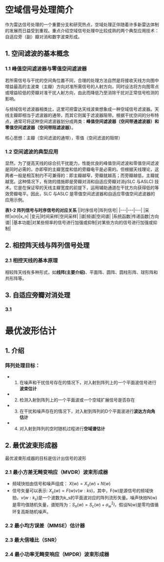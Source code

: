# 空域信号处理简介

作为雷达信号处理的一个重要分支和研究热点，空域处理正伴随着许多新雷达体制的发展而日益受到重视。重点介绍空域信号处理中比较成熟的两个典型应用技术：自适应旁（副）瓣对消和数字波束形成。

## 1. 空间滤波的基本概念

### 1.1 峰值空间滤波器与零值空间滤波器

若所需信号与干扰的空间角位置不同，合理的处理方法自然是将接收天线方向图中增益最高的主波束（主瓣）方向对准所需信号的人射方向，同时设法将方向图零点或增益较低的旁瓣对准干扰人射方向，由此而降低乃至消除干扰对正常信号检测的影响。

与频域信号滤波器相类比，这里可把雷达天线波束想象成一种空域信号滤波器。天线主瓣即相当于滤波器的通带，而其它则属于滤波器阻带。根据干扰空间的分布特点，通常可将这种空间滤波器划分成两类：**峰值空间滤波器（空间带通滤波器）**和**零值空间滤波器（空间带阻滤波器）**。

核心思想：主瓣（空间滤波的通带），零值（空间滤波的阻带）

### 1.2 空间滤波的典型应用
显然，为了提高天线的综合抗干扰能力，性能优良的峰值空间滤波和零值空间滤波是同时必需的，亦即窄的主瓣宽度和低的旁瓣电平是必需的。但根据天线理论，这两者一般是相互制约不可兼得的：即主瓣越窄，旁瓣就越高；而旁瓣越低，主瓣就越宽。这种情况下，有效的措施即是旁瓣对消和自适应旁瓣对消ÿSLC 与ASLC) 技术。它是在保证窄的天线主瓣宽度的前提下，运用辅助通道在干扰方向获得低的等效旁瓣电平。因此，SLC 与ASLC 是零值空间滤波器和自适应零值空间滤波器的应用示例。

**表1-2 阵列信号与时序信号的对应关系**
||时序信号|阵列信号|
|---|---|---|
|采样|x(n)|x_n|
|变元|时间采样|空间采样|
|谱|频谱|空间谱|
|系统函数|传递函数|方向谱|
|基本功能|对某些频率的信号进行加强或抑制|对某些方向的信号进行加强或抑制|

## 2. 相控阵天线与阵列信号处理

### 2.1 相控天线的基本原理
相较阵天线有多种形式，如**线阵(主要介绍)**、平面阵、圆阵、圆柱形阵、球形阵和共形阵等。


## 3. 自适应旁瓣对消处理
### 3.1 




# 最优波形估计
## 1. 介绍
### 阵列处理目标：
- 1. 在噪声和干扰信号存在的情况下，对入射到阵列上的一个平面波信号进行**波束估计**
- 2. 检测入射到阵列上的一个平面波或一个空域扩展信号是否存在
- 3. 在干扰和噪声存在的情况下，对入射到阵列的D个平面波进行**波达方向角估计**
- 4. 对入射到阵列的空时随机过程进行**空域谱估计**

## 2. 最优波束形成器
最优波束形成器的目标是估计出信号的波形
### 2.1 最小方差无畸变响应（MVDR）波束形成器
- 频域快拍由信号和噪声组成： $X(w) = X_s(w) + N(w)$
- 信号矢量可以表示: $X_s(w) = F(w)v(w: ks)$，其中，F(w)是源信号的频域快拍，$v(w: k_s)$是一个波数为k_s的平面波对应的阵列流形矢量。噪声快拍N(w)是零均值随机矢量，谱矩阵为：$S_n(w)= S_c(w) + \sigma_{w}^2 I$，假设N(w)是零均值循环复高斯随机噪声。






### 2.2 最小均方误差（MMSE）估计器



### 2.3 最大信噪比（SNR）



### 2.4 最小功率无畸变响应（MPDR）波束形成器





















